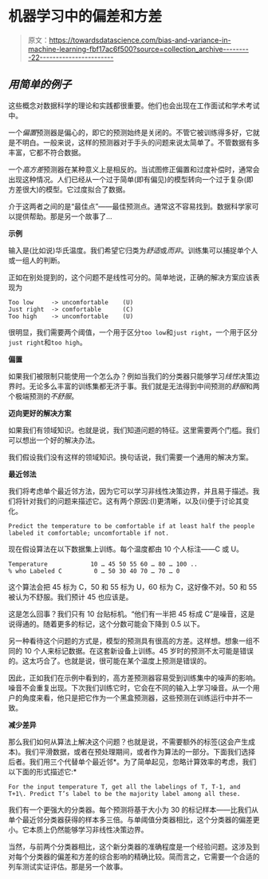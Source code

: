 # 机器学习中的偏差和方差

> 原文：<https://towardsdatascience.com/bias-and-variance-in-machine-learning-fbf17ac6f500?source=collection_archive---------22----------------------->

## *用简单的例子*

这些概念对数据科学的理论和实践都很重要。他们也会出现在工作面试和学术考试中。

一个*偏置*预测器是偏心的，即它的预测始终是关闭的。不管它被训练得多好，它就是不明白。一般来说，这样的预测器对于手头的问题来说太简单了。不管数据有多丰富，它都不符合数据。

一个*高方差*预测器在某种意义上是相反的。当试图修正偏置和过度补偿时，通常会出现这种情况。人们已经从一个过于简单(即有偏见)的模型转向一个过于复杂(即方差很大)的模型。它过度拟合了数据。

介于这两者之间的是“最佳点”——最佳预测点。通常这不容易找到。数据科学家可以提供帮助。那是另一个故事了…

**示例**

输入是(比如说)华氏温度。我们希望它归类为*舒适*或*而非*。训练集可以捕捉单个人或一组人的判断。

正如在别处提到的，这个问题不是线性可分的。简单地说，正确的解决方案应该表现为

```
Too low     -> uncomfortable    (U)
Just right  -> comfortable      (C)
Too high    -> uncomfortable    (U)
```

很明显，我们需要两个阈值，一个用于区分`too low`和`just right`，一个用于区分`just right`和`too high`。

**偏置**

如果我们被限制只能使用一个怎么办？例如当我们的分类器只能够学习*线性*决策边界时。无论多么丰富的训练集都无济于事。我们就是无法得到中间预测的*舒服*和两个极端预测的*不舒服*。

**迈向更好的解决方案**

如果我们有领域知识。也就是说，我们知道问题的特征。这里需要两个门槛。我们可以想出一个好的解决办法。

我们假设我们没有这样的领域知识。换句话说，我们需要一个通用的解决方案。

**最近邻法**

我们将考虑单个最近邻方法，因为它可以学习非线性决策边界，并且易于描述。我们将针对我们的问题来描述它。这有两个原因:(I)更清晰，以及(ii)便于讨论其变化。

```
Predict the temperature to be comfortable if at least half the people labeled it comfortable; uncomfortable if not.
```

现在假设算法在以下数据集上训练。每个温度都由 10 个人标注——C 或 U。

```
Temperature            10 … 45 50 55 60 … 80 … 100 ..
% who Labeled C         0 … 50 30 40 70 … 70 … 0
```

这个算法会把 45 标为 C，50 和 55 标为 U，60 标为 C，这好像不对。50 和 55 被认为不舒服。我们预计 45 也应该是。

这是怎么回事？我们只有 10 台贴标机。“他们有一半把 45 标成 C”是噪音，这是说得通的。随着更多的标记，这个分数可能会下降到 0.5 以下。

另一种看待这个问题的方式是，模型的预测具有很高的方差。这样想。想象一组不同的 10 个人来标记数据。在这套新设备上训练。45 岁时的预测不太可能是错误的。这太巧合了。也就是说，很可能在某个温度上预测是错误的。

因此，正如我们在示例中看到的，高方差预测器容易受到训练集中的噪声的影响。噪音不会重复出现。下次我们训练它时，它会在不同的输入上学习噪音。从一个用户的角度来看，他只是把它作为一个黑盒预测器，这些预测在训练运行中并不一致。

**减少差异**

那么我们如何从算法上解决这个问题？也就是说，不需要额外的标签(这会产生成本)。我们平滑数据，或者在预处理期间，或者作为算法的一部分。下面我们选择后者。我们用三个代替单个最近邻*。为了简单起见，忽略计算效率的考虑，我们以下面的形式描述它:*

```
For the input temperature T, get all the labelings of T, T-1, and T+1\. Predict T’s label to be the majority label among all these.
```

我们有一个更强大的分类器。每个预测将基于大小为 30 的标记样本——比我们从单个最近邻分类器获得的样本多三倍。与单阈值分类器相比，这个分类器的偏差更小。它本质上仍然能够学习非线性决策边界。

当然，与前两个分类器相比，这个新分类器的准确程度是一个经验问题。这涉及到对每个分类器的偏差和方差的综合影响的精确比较。简而言之，它需要一个合适的列车测试实证评估。那是另一个故事。